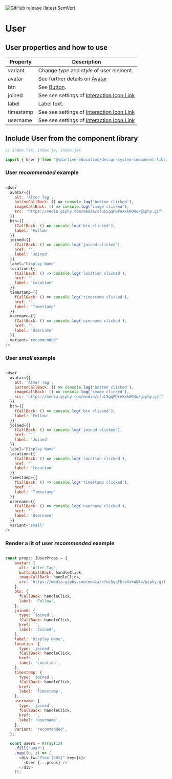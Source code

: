 ![GitHub release (latest SemVer)](https://img.shields.io/github/v/release/smartive-education/design-system-component-library-yeahyeahyeah)
# User
## User properties and how to use
| Property|Description|
|-|-|
|variant|Change *type* and *style* of user element.|
|avatar|See further details on [Avatar](./?path=/docs/user--avatar-story)
|btn|See [Button](./?path=/docs/interactions--button-story).|
|joined|See see settings of [Interaction Icon Link](./?path=/docs/interactions--icon-link-variants)|
|label|Label text.|
|timestamp|See see settings of [Interaction Icon Link](./?path=/docs/interactions--icon-link-variants)|
|username|See see settings of [Interaction Icon Link](./?path=/docs/interactions--icon-link-variants)|


## Include User from the component library

```js
// index.tsx, index.js, index.jsx

import { User } from "@smartive-education/design-system-component-library-yeahyeahyeah"
```

### User *recommended* example

```js

<User
  avatar={{
    alt: 'Alter Tag',
    buttonCallBack: () => console.log('button clicked'),
    imageCallBack: () => console.log('image clicked'),
    src: 'https://media.giphy.com/media/cfuL5gqFDreXxkWQ4o/giphy.gif'
  }}
  btn={{
    fCallBack: () => console.log('btn clicked'),
    label: 'Follow'
  }}
  joined={{
    fCallBack: () => console.log('joined clicked'),
    href: '',
    label: 'Joined'
  }}
  label="Display Name"
  location={{
    fCallBack: () => console.log('location clicked'),
    href: '',
    label: 'Location'
  }}
  timestamp={{
    fCallBack: () => console.log('timestamp clicked'),
    href: '',
    label: 'Timestamp'
  }}
  username={{
    fCallBack: () => console.log('username clicked'),
    href: '',
    label: 'Username'
  }}
  variant="recommended"
/>

```

### User *small* example

```js

<User
  avatar={{
    alt: 'Alter Tag',
    buttonCallBack: () => console.log('button clicked'),
    imageCallBack: () => console.log('image clicked'),
    src: 'https://media.giphy.com/media/cfuL5gqFDreXxkWQ4o/giphy.gif'
  }}
  btn={{
    fCallBack: () => console.log('btn clicked'),
    label: 'Follow'
  }}
  joined={{
    fCallBack: () => console.log('joined clicked'),
    href: '',
    label: 'Joined'
  }}
  label="Display Name"
  location={{
    fCallBack: () => console.log('location clicked'),
    href: '',
    label: 'Location'
  }}
  timestamp={{
    fCallBack: () => console.log('timestamp clicked'),
    href: '',
    label: 'Timestamp'
  }}
  username={{
    fCallBack: () => console.log('username clicked'),
    href: '',
    label: 'Username'
  }}
  variant="small"
/>

```

### Render a lit of user *recommended* example

```js

const props: IUserProps = {
    avatar: {
      alt: 'Alter Tag',
      buttonCallBack: handleClick,
      imageCallBack: handleClick,
      src: 'https://media.giphy.com/media/cfuL5gqFDreXxkWQ4o/giphy.gif',
    },
    btn: {
      fCallBack: handleClick,
      label: 'Follow',
    },
    joined: {
      type: 'joined',
      fCallBack: handleClick,
      href: '',
      label: 'Joined',
    },
    label: 'Display Name',
    location: {
      type: 'joined',
      fCallBack: handleClick,
      href: '',
      label: 'Location',
    },
    timestamp: {
      type: 'joined',
      fCallBack: handleClick,
      href: '',
      label: 'Timestamp',
    },
    username: {
      type: 'joined',
      fCallBack: handleClick,
      href: '',
      label: 'Username',
    },
    variant: 'recommended',
  };

  const users = Array(12)
    .fill('user')
    .map((u, i) => (
      <div tw="flex-[30%]" key={i}>
        <User {...props} />
      </div>
    ));

```